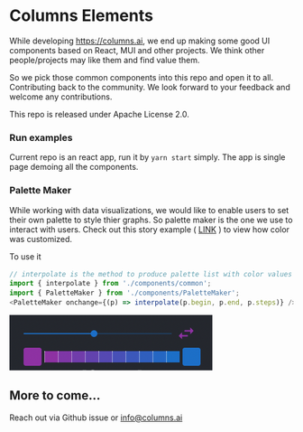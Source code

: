 # Columns Elements

While developing https://columns.ai, we end up making some good UI components based on React, MUI and other projects. We think other people/projects may like them and find value them. 

So we pick those common components into this repo and open it to all. Contributing back to the community.
We look forward to your feedback and welcome any contributions.

This repo is released under Apache License 2.0.

### Run examples
Current repo is an react app, run it by `yarn start` simply.
The app is single page demoing all the components.

### Palette Maker
While working with data visualizations, we would like to enable users to set their own palette to style thier graphs. So palette maker is the one we use to interact with users. 
Check out this story example ( [LINK](https://columns.ai/story/c862e055-5d99-4239-83f7-efe84149a25e) ) to view how color was customized.

To use it
```javascript
// interpolate is the method to produce palette list with color values
import { interpolate } from './components/common';
import { PaletteMaker } from './components/PaletteMaker';
<PaletteMaker onchange={(p) => interpolate(p.begin, p.end, p.steps)} />
```

![PaletteMaker Look](images/palette_maker.png)

## More to come...
Reach out via Github issue or info@columns.ai
